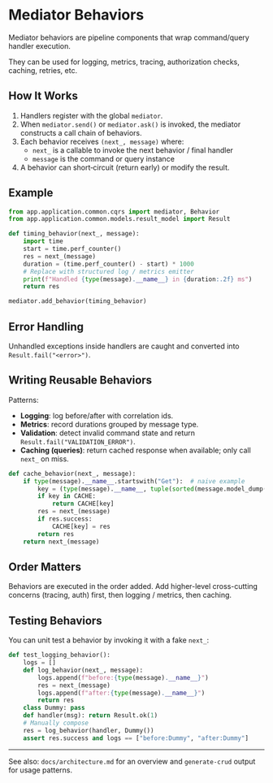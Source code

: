 # Mediator Behaviors

Mediator behaviors are pipeline components that wrap command/query handler execution.

They can be used for logging, metrics, tracing, authorization checks, caching, retries, etc.

## How It Works

1. Handlers register with the global `mediator`.
2. When `mediator.send()` or `mediator.ask()` is invoked, the mediator constructs a call chain of behaviors.
3. Each behavior receives `(next_, message)` where:
   - `next_` is a callable to invoke the next behavior / final handler
   - `message` is the command or query instance
4. A behavior can short‑circuit (return early) or modify the result.

## Example

```python
from app.application.common.cqrs import mediator, Behavior
from app.application.common.models.result_model import Result

def timing_behavior(next_, message):
    import time
    start = time.perf_counter()
    res = next_(message)
    duration = (time.perf_counter() - start) * 1000
    # Replace with structured log / metrics emitter
    print(f"Handled {type(message).__name__} in {duration:.2f} ms")
    return res

mediator.add_behavior(timing_behavior)
```

## Error Handling

Unhandled exceptions inside handlers are caught and converted into `Result.fail("<error>")`.

## Writing Reusable Behaviors

Patterns:

- **Logging**: log before/after with correlation ids.
- **Metrics**: record durations grouped by message type.
- **Validation**: detect invalid command state and return `Result.fail("VALIDATION_ERROR")`.
- **Caching (queries)**: return cached response when available; only call `next_` on miss.

```python
def cache_behavior(next_, message):
    if type(message).__name__.startswith("Get"):  # naive example
        key = (type(message).__name__, tuple(sorted(message.model_dump().items())))
        if key in CACHE:
            return CACHE[key]
        res = next_(message)
        if res.success:
            CACHE[key] = res
        return res
    return next_(message)
```

## Order Matters

Behaviors are executed in the order added. Add higher-level cross-cutting concerns (tracing, auth) first, then logging / metrics, then caching.

## Testing Behaviors

You can unit test a behavior by invoking it with a fake `next_`:

```python
def test_logging_behavior():
    logs = []
    def log_behavior(next_, message):
        logs.append(f"before:{type(message).__name__}")
        res = next_(message)
        logs.append(f"after:{type(message).__name__}")
        return res
    class Dummy: pass
    def handler(msg): return Result.ok(1)
    # Manually compose
    res = log_behavior(handler, Dummy())
    assert res.success and logs == ["before:Dummy", "after:Dummy"]
```

---

See also: `docs/architecture.md` for an overview and `generate-crud` output for usage patterns.
